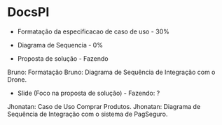 # DocsPI


- Formatação da especificacao de caso de uso - 30%

- Diagrama de Sequencia - 0%

- Proposta de solução - Fazendo



Bruno: Formatação
Bruno: Diagrama de Sequência de Integração com o Drone.

- Slide (Foco na proposta de solução) - Fazendo: ?

Jhonatan: Caso de Uso Comprar Produtos.
Jhonatan: Diagrama de Sequência de Integração com o sistema de PagSeguro.
